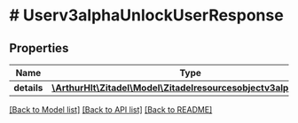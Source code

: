 # # Userv3alphaUnlockUserResponse

## Properties

Name | Type | Description | Notes
------------ | ------------- | ------------- | -------------
**details** | [**\ArthurHlt\Zitadel\Model\Zitadelresourcesobjectv3alphaDetails**](Zitadelresourcesobjectv3alphaDetails.md) |  | [optional]

[[Back to Model list]](../../README.md#models) [[Back to API list]](../../README.md#endpoints) [[Back to README]](../../README.md)
